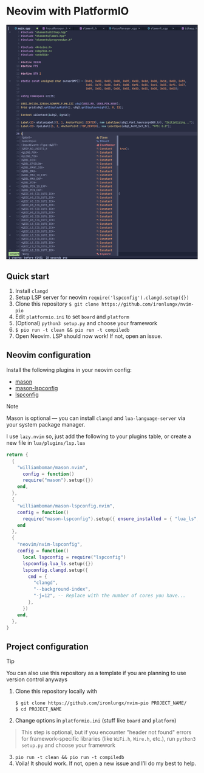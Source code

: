 # Neovim with PlatformIO
![hmm](https://github.com/ironlungx/icons/blob/main/screenshot.png?raw=true)

## Quick start
1. Install `clangd`
2. Setup LSP server for neovim `require('lspconfig').clangd.setup({})`
3. Clone this repository `$ git clone https://github.com/ironlungx/nvim-pio`
4. Edit `platformio.ini` to set `board` and `platform`
5. (Optional) `python3 setup.py` and choose your framework
6. `$ pio run -t clean && pio run -t compiledb`
7. Open Neovim. LSP should now work! If not, open an issue.

## Neovim configuration

Install the following plugins in your neovim config:
* [mason](https://github.com/williamboman/mason.nvim)
* [mason-lspconfig](https://github.com/williamboman/mason-lspconfig.nvim)
* [lspconfig](https://github.com/neovim/nvim-lspconfig)

> [!NOTE]
> Mason is optional — you can install `clangd` and `lua-language-server` via your system package manager.


I use `lazy.nvim` so, just add the following to your plugins table, or create a new file in `lua/plugins/lsp.lua`

```lua
return {
  {
    "williamboman/mason.nvim",
      config = function()
      require("mason").setup({})
    end,
  },
  {
    "williamboman/mason-lspconfig.nvim",
    config = function()
      require("mason-lspconfig").setup({ ensure_installed = { "lua_ls", "clangd" }, })
    end
  },
  {
    "neovim/nvim-lspconfig",
    config = function()
      local lspconfig = require("lspconfig")
      lspconfig.lua_ls.setup({})
      lspconfig.clangd.setup({
        cmd = {
          "clangd",
          "--background-index",
          "-j=12", -- Replace with the number of cores you have...
        },
      })
    end,
  },
}

```


## Project configuration

> [!TIP]
> You can also use this repository as a template if you are planning to use version control anyways

1. Clone this repository locally with
   ```
   $ git clone https://github.com/ironlungx/nvim-pio PROJECT_NAME/
   $ cd PROJECT_NAME
   ```

2. Change options in `platformio.ini` (stuff like `board` and `platform`)
> This step is optional, but if you encounter "header not found" errors for framework-specific libraries (like `WiFi.h`, `Wire.h`, etc.), run `python3 setup.py` and choose your framework
   
3. `pio run -t clean && pio run -t compiledb`
4. Voila! It should work. If not, open a new issue and I’ll do my best to help.
